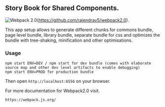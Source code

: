 ## Story Book for Shared Components.

![Webpack 2.0](.github/webpack2.0.svg)(https://github.com/rajendrav5/webpack2.0). 

This app setup allows to generate different chunks for commons bundle, page level bundle, library bundle, separate bundle for css and optimizes the bundle with tree-shaking, minification and other optimisations.

### Usage

```
npm start ENV=DEV / npm start for dev bundle (comes with elaborate source map and other dev level artifacts to enable debugging)
npm start ENV=PROD for production bundle
```

Then open `http://localhost:6556` on your browser.


For more documentation for Webpack2.0 visit.

```
https://webpack.js.org/
```